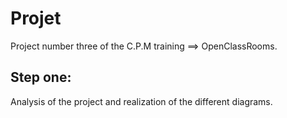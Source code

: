 # Projet

Project number three of the C.P.M training ==> OpenClassRooms.

Step one:
---------
Analysis of the project and realization of the different diagrams.


